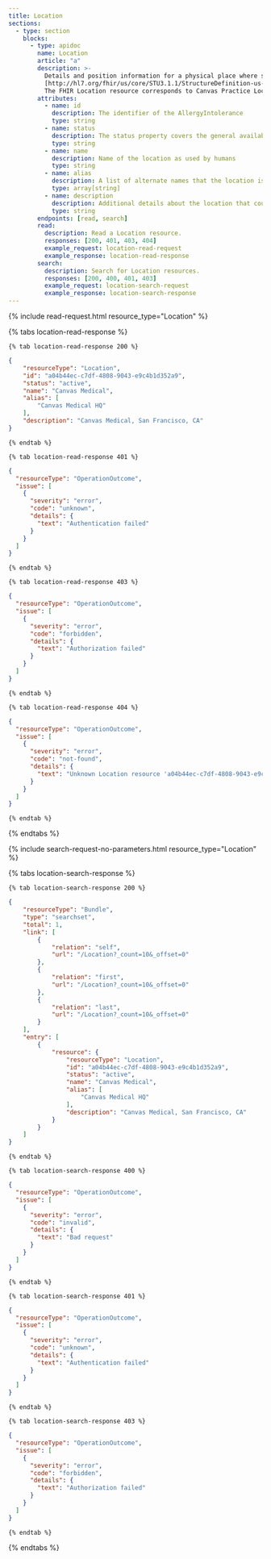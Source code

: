 ```yaml
---
title: Location
sections:
  - type: section
    blocks:
      - type: apidoc
        name: Location
        article: "a"
        description: >-
          Details and position information for a physical place where services are provided and resources and participants may be stored, found, contained, or accommodated.<br><br>
          [http://hl7.org/fhir/us/core/STU3.1.1/StructureDefinition-us-core-location.html](http://hl7.org/fhir/us/core/STU3.1.1/StructureDefinition-us-core-location.html)<br><br>
          The FHIR Location resource corresponds to Canvas Practice Location.
        attributes:
          - name: id
            description: The identifier of the AllergyIntolerance
            type: string
          - name: status
            description: The status property covers the general availability of the resource, not the current value which may be covered by the operationStatus, or by a schedule/slots if they are configured for the location
            type: string
          - name: name
            description: Name of the location as used by humans
            type: string
          - name: alias
            description: A list of alternate names that the location is known as, or was known as, in the past
            type: array[string]
          - name: description
            description: Additional details about the location that could be displayed as further information to identify the location beyond its name
            type: string
        endpoints: [read, search]
        read:
          description: Read a Location resource.
          responses: [200, 401, 403, 404]
          example_request: location-read-request
          example_response: location-read-response
        search:
          description: Search for Location resources.
          responses: [200, 400, 401, 403]
          example_request: location-search-request
          example_response: location-search-response
---
```


<div id="location-read-request">
{%  include read-request.html resource_type="Location" %}
</div>

<div id="location-read-response">

  {% tabs location-read-response %}

    {% tab location-read-response 200 %}
```json
{
    "resourceType": "Location",
    "id": "a04b44ec-c7df-4808-9043-e9c4b1d352a9",
    "status": "active",
    "name": "Canvas Medical",
    "alias": [
        "Canvas Medical HQ"
    ],
    "description": "Canvas Medical, San Francisco, CA"
}
```
    {% endtab %}

    {% tab location-read-response 401 %}
```json
{
  "resourceType": "OperationOutcome",
  "issue": [
    {
      "severity": "error",
      "code": "unknown",
      "details": {
        "text": "Authentication failed"
      }
    }
  ]
}
```
    {% endtab %}

    {% tab location-read-response 403 %}
```json
{
  "resourceType": "OperationOutcome",
  "issue": [
    {
      "severity": "error",
      "code": "forbidden",
      "details": {
        "text": "Authorization failed"
      }
    }
  ]
}
```
    {% endtab %}

    {% tab location-read-response 404 %}
```json
{
  "resourceType": "OperationOutcome",
  "issue": [
    {
      "severity": "error",
      "code": "not-found",
      "details": {
        "text": "Unknown Location resource 'a04b44ec-c7df-4808-9043-e9c4b1d352a9'"
      }
    }
  ]
}
```
    {% endtab %}

  {% endtabs %}

</div>

<div id="location-search-request">
{% include search-request-no-parameters.html resource_type="Location" %}
</div>

<div id="location-search-response">

  {% tabs location-search-response %}

    {% tab location-search-response 200 %}
```json
{
    "resourceType": "Bundle",
    "type": "searchset",
    "total": 1,
    "link": [
        {
            "relation": "self",
            "url": "/Location?_count=10&_offset=0"
        },
        {
            "relation": "first",
            "url": "/Location?_count=10&_offset=0"
        },
        {
            "relation": "last",
            "url": "/Location?_count=10&_offset=0"
        }
    ],
    "entry": [
        {
            "resource": {
                "resourceType": "Location",
                "id": "a04b44ec-c7df-4808-9043-e9c4b1d352a9",
                "status": "active",
                "name": "Canvas Medical",
                "alias": [
                    "Canvas Medical HQ"
                ],
                "description": "Canvas Medical, San Francisco, CA"
            }
        }
    ]
}
```
    {% endtab %}

    {% tab location-search-response 400 %}
```json
{
  "resourceType": "OperationOutcome",
  "issue": [
    {
      "severity": "error",
      "code": "invalid",
      "details": {
        "text": "Bad request"
      }
    }
  ]
}
```
    {% endtab %}

    {% tab location-search-response 401 %}
```json
{
  "resourceType": "OperationOutcome",
  "issue": [
    {
      "severity": "error",
      "code": "unknown",
      "details": {
        "text": "Authentication failed"
      }
    }
  ]
}
```
    {% endtab %}

    {% tab location-search-response 403 %}
```json
{
  "resourceType": "OperationOutcome",
  "issue": [
    {
      "severity": "error",
      "code": "forbidden",
      "details": {
        "text": "Authorization failed"
      }
    }
  ]
}
```
    {% endtab %}

  {% endtabs %}

</div>
